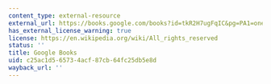 ```yaml
---
content_type: external-resource
external_url: https://books.google.com/books?id=tkR2H7ugFqIC&pg=PA1=onepage#v=onepage&q&f=false
has_external_license_warning: true
license: https://en.wikipedia.org/wiki/All_rights_reserved
status: ''
title: Google Books
uid: c25ac1d5-6573-4acf-87cb-64fc25db5e8d
wayback_url: ''
---
```

